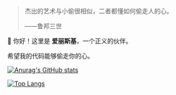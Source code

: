 > 杰出的艺术与小偷很相似，二者都懂如何偷走人的心。
> 
> ——鲁邦三世

👋 你好！这里是 **爱丽斯基**，一个正义的伙伴。

希望我的代码能够偷走你的心。

[![Anurag's GitHub stats](https://github-readme-stats.vercel.app/api?username=frederick-wang&count_private=true)](https://github.com/anuraghazra/github-readme-stats)


[![Top Langs](https://github-readme-stats.vercel.app/api/top-langs/?username=frederick-wang)](https://github.com/anuraghazra/github-readme-stats)

